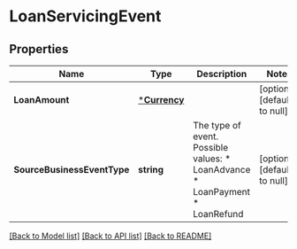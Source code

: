 # LoanServicingEvent

## Properties
Name | Type | Description | Notes
------------ | ------------- | ------------- | -------------
**LoanAmount** | [***Currency**](Currency.md) |  | [optional] [default to null]
**SourceBusinessEventType** | **string** | The type of event.  Possible values:  * LoanAdvance  * LoanPayment  * LoanRefund | [optional] [default to null]

[[Back to Model list]](../README.md#documentation-for-models) [[Back to API list]](../README.md#documentation-for-api-endpoints) [[Back to README]](../README.md)

